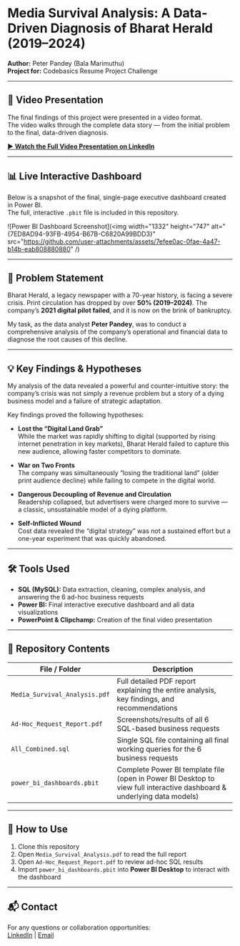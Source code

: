 # Media Survival Analysis: A Data-Driven Diagnosis of Bharat Herald (2019–2024)

**Author:** Peter Pandey (Bala Marimuthu)  
**Project for:** Codebasics Resume Project Challenge 

---

## 🎥 Video Presentation  

The final findings of this project were presented in a video format.  
The video walks through the complete data story — from the initial problem to the final, data-driven diagnosis.  

[▶️ **Watch the Full Video Presentation on LinkedIn**](https://www.linkedin.com/posts/r-bala-marimuthu-380501304_codebasicsresumeprojectchallenge-codebasics-activity-7378087239727329280-wN--) <!-- Replace # with your actual LinkedIn video link -->

---

## 📊 Live Interactive Dashboard  

Below is a snapshot of the final, single-page executive dashboard created in Power BI.  
The full, interactive `.pbit` file is included in this repository.  

![Power BI Dashboard Screenshot](<img width="1332" height="747" alt="{7ED8AD94-93FB-4954-B67B-C6820A99BDD3}" src="https://github.com/user-attachments/assets/7efee0ac-0fae-4a47-b14b-eab808880880" /) <!-- Replace with actual screenshot path -->

---

## 🎯 Problem Statement  

Bharat Herald, a legacy newspaper with a 70-year history, is facing a severe crisis. Print circulation has dropped by over **50% (2019–2024)**. The company’s **2021 digital pilot failed**, and it is now on the brink of bankruptcy.  

My task, as the data analyst **Peter Pandey**, was to conduct a comprehensive analysis of the company’s operational and financial data to diagnose the root causes of this decline.

---

## 💡 Key Findings & Hypotheses  

My analysis of the data revealed a powerful and counter-intuitive story: the company’s crisis was not simply a revenue problem but a story of a dying business model and a failure of strategic adaptation.

Key findings proved the following hypotheses:

- **Lost the “Digital Land Grab”**  
  While the market was rapidly shifting to digital (supported by rising internet penetration in key markets), Bharat Herald failed to capture this new audience, allowing faster competitors to dominate.

- **War on Two Fronts**  
  The company was simultaneously “losing the traditional land” (older print audience decline) while failing to compete in the digital world.

- **Dangerous Decoupling of Revenue and Circulation**  
  Readership collapsed, but advertisers were charged more to survive — a classic, unsustainable model of a dying platform.

- **Self-Inflicted Wound**  
  Cost data revealed the “digital strategy” was not a sustained effort but a one-year experiment that was quickly abandoned.

---

## 🛠️ Tools Used  

- **SQL (MySQL):** Data extraction, cleaning, complex analysis, and answering the 6 ad-hoc business requests  
- **Power BI:** Final interactive executive dashboard and all data visualizations  
- **PowerPoint & Clipchamp:** Creation of the final video presentation  

---

## 📂 Repository Contents  

| File / Folder | Description |
|---------------|-------------|
| `Media_Survival_Analysis.pdf` | Full detailed PDF report explaining the entire analysis, key findings, and recommendations |
| `Ad-Hoc_Request_Report.pdf` | Screenshots/results of all 6 SQL-based business requests |
| `All_Combined.sql` | Single SQL file containing all final working queries for the 6 business requests |
| `power_bi_dashboards.pbit` | Complete Power BI template file (open in Power BI Desktop to view full interactive dashboard & underlying data models) |

---

## 🚀 How to Use  

1. Clone this repository  
2. Open `Media_Survival_Analysis.pdf` to read the full report  
3. Open `Ad-Hoc_Request_Report.pdf` to review ad-hoc SQL results  
4. Import `power_bi_dashboards.pbit` into **Power BI Desktop** to interact with the dashboard  

---

## 📬 Contact  

For any questions or collaboration opportunities:  
[LinkedIn](#) | [Email](#) <!-- Replace # with your links -->
